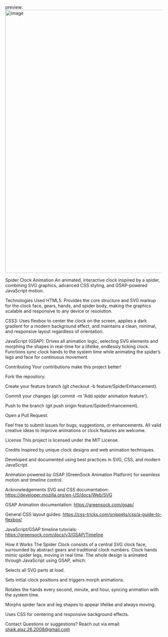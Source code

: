 preview: 
<img width="1757" height="840" alt="image" src="https://github.com/user-attachments/assets/a5d5b71c-2c2b-4b20-9a27-5534eb7673c0" />

Spider Clock Animation
An animated, interactive clock inspired by a spider, combining SVG graphics, advanced CSS styling, and GSAP-powered JavaScript motion.

Technologies Used
HTML5: Provides the core structure and SVG markup for the clock face, gears, hands, and spider body, making the graphics scalable and responsive to any device or resolution.​

CSS3: Uses flexbox to center the clock on the screen, applies a dark gradient for a modern background effect, and maintains a clean, minimal, and responsive layout regardless of orientation.​

JavaScript (GSAP): Drives all animation logic, selecting SVG elements and morphing the shapes in real-time for a lifelike, endlessly ticking clock. Functions sync clock hands to the system time while animating the spider’s legs and face for continuous movement.​

Contributing
Your contributions make this project better!

Fork the repository.

Create your feature branch (git checkout -b feature/SpiderEnhancement).

Commit your changes (git commit -m 'Add spider animation feature').

Push to the branch (git push origin feature/SpiderEnhancement).

Open a Pull Request.

Feel free to submit issues for bugs, suggestions, or enhancements. All valid creative ideas to improve animations or clock features are welcome.

License
This project is licensed under the MIT License.

Credits
Inspired by unique clock designs and web animation techniques.

Developed and documented using best practices in SVG, CSS, and modern JavaScript.

Animation powered by GSAP (GreenSock Animation Platform) for seamless motion and timeline control.​

Acknowledgements
SVG and CSS documentation: https://developer.mozilla.org/en-US/docs/Web/SVG

GSAP Animation documentation: https://greensock.com/gsap/

General CSS layout guides: https://css-tricks.com/snippets/css/a-guide-to-flexbox/

JavaScript/GSAP timeline tutorials: https://greensock.com/docs/v3/GSAP/Timeline

How it Works
The Spider Clock consists of a central SVG clock face, surrounded by abstract gears and traditional clock numbers. Clock hands mimic spider legs, moving in real time. The whole design is animated through JavaScript using GSAP, which:

Selects all SVG parts at load.

Sets initial clock positions and triggers morph animations.

Rotates the hands every second, minute, and hour, syncing animation with the system time.​

Morphs spider face and leg shapes to appear lifelike and always moving.

Uses CSS for centering and responsive background effects.​

Contact
Questions or suggestions? Reach out via email: shaik.ajaz.26.2008@gmail.com
